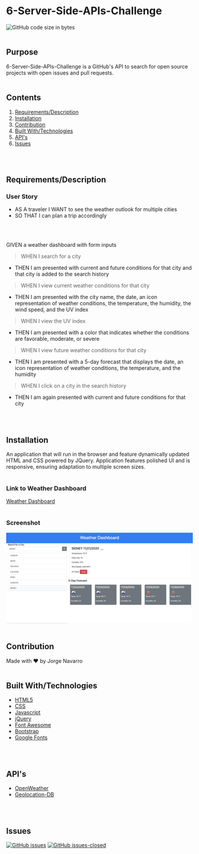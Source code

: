# 6-Server-Side-APIs-Challenge
![GitHub code size in bytes](https://img.shields.io/github/languages/code-size/jorgeebn16/6-Server-Side-APIs-Challenge)
<br>
<br>

## Purpose
6-Server-Side-APIs-Challenge is a GitHub's API to search for open source projects with open issues and pull requests.
<br>
<br>

## Contents
1. [Requirements/Description](#requirements/description)
2. [Installation](#installation)
3. [Contribution](#contribution)
4. [Built With/Technologies](#built-with/technologies)
5. [API's](#apis)
6. [Issues](#issues)
<br>
<br>

## Requirements/Description
### User Story
* AS A traveler I WANT to see the weather outlook for multiple cities 
* SO THAT I can plan a trip accordingly
<br>
<br>

GIVEN a weather dashboard with form inputs
> WHEN I search for a city
* THEN I am presented with current and future conditions for that city and that city is added to the search history
> WHEN I view current weather conditions for that city
* THEN I am presented with the city name, the date, an icon representation of weather conditions, the temperature, the humidity, the wind speed, and the UV index
>  WHEN I view the UV index
* THEN I am presented with a color that indicates whether the conditions are favorable, moderate, or severe
> WHEN I view future weather conditions for that city
* THEN I am presented with a 5-day forecast that displays the date, an icon representation of weather conditions, the temperature, and the humidity
> WHEN I click on a city in the search history
* THEN I am again presented with current and future conditions for that city
<br>
<br>

## Installation
An application that will run in the browser and feature dynamically updated HTML and CSS powered by JQuery. Application features polished UI and is responsive, ensuring adaptation to multiple screen sizes.
<br>
<br>

### Link to Weather Dashboard
[Weather Dashboard](https://jorgeebn16.github.io/6-Server-Side-APIs-Challenge//)
<br>
<br>

### Screenshot
![website preview](./assets/images/6-Server-Side-APIs-Challenge.png)
<br>
<br>

## Contribution
Made with ❤️ by Jorge Navarro
<br>
<br>

## Built With/Technologies
* [HTML5](https://developer.mozilla.org/en-US/docs/Web/Guide/HTML/HTML5)
* [CSS](https://developer.mozilla.org/en-US/docs/Web/CSS)
* [Javascript](https://developer.mozilla.org/en-US/docs/Web/JavaScript)
* [jQuery](https://jquery.com/)
* [Font Awesome](https://fontawesome.com/)
* [Bootstrap](https://getbootstrap.com/)
* [Google Fonts](https://fonts.google.com/)
<br>
<br>

## API's
* [OpenWeather](https://home.openweathermap.org/)
* [Geolocation-DB](https://geolocation-db.com/)
<br>
<br>

## Issues
[![GitHub issues](https://img.shields.io/github/issues/jorgeebn16/6-Server-Side-APIs-Challenge.svg)](https://GitHub.com/jorgeebn16/6-Server-Side-APIs-Challenge/issues/)
[![GitHub issues-closed](https://img.shields.io/github/issues-closed/jorgeebn16/6-Server-Side-APIs-Challenge.svg)](https://GitHub.com/jorgeebn16/6-Server-Side-APIs-Challenge/issues?q=is%3Aissue+is%3Aclosed)
